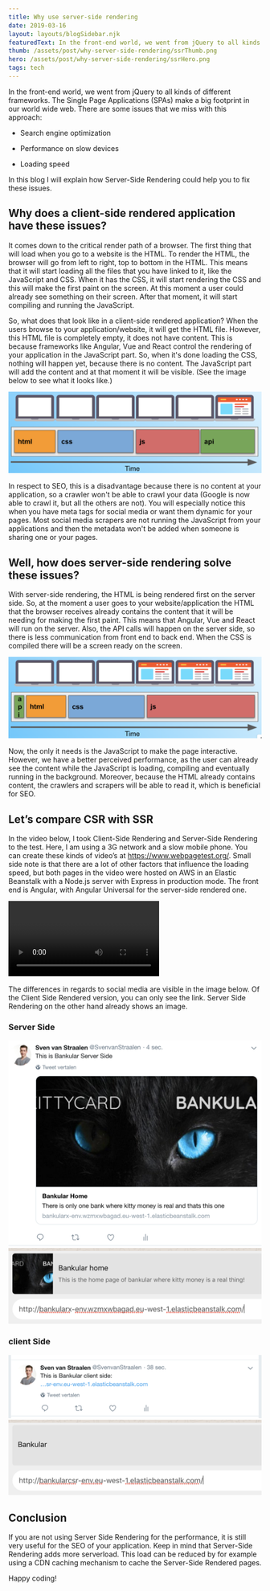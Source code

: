 ```yaml
---
title: Why use server-side rendering
date: 2019-03-16
layout: layouts/blogSidebar.njk
featuredText: In the front-end world, we went from jQuery to all kinds of different frameworks. The Single Page Application (SPAs) make a big footprint in our world wide web. There are some issues that we miss with this approach Search engine optimization, Performance on slow devices. Loading speed In this blog I will explain how Server-Side Rendering could help you to fix these issues.
thumb: /assets/post/why-server-side-rendering/ssrThumb.png
hero: /assets/post/why-server-side-rendering/ssrHero.png
tags: tech
---
```


In the front-end world, we went from jQuery to all kinds of different frameworks. The Single Page Applications (SPAs) make a big footprint in our world wide web. There are some issues that we miss with this approach:  

* Search engine optimization 

* Performance on slow devices 

* Loading speed 

In this blog I will explain how Server-Side Rendering could help you to fix these issues.  

## Why does a client-side rendered application have these issues? 

It comes down to the critical render path of a browser. The first thing that will load when you go to a website is the HTML. To render the HTML, the browser will go from left to right, top to bottom in the HTML. This means that it will start loading all the files that you have linked to it, like the JavaScript and CSS. When it has the CSS, it will start rendering the CSS and this will make the first paint on the screen. At this moment a user could already see something on their screen. After that moment, it will start compiling and running the JavaScript.  

So, what does that look like in a client-side rendered application? When the users browse to your application/website, it will get the HTML file. However, this HTML file is completely empty, it does not have content. This is because frameworks like Angular, Vue and React control the rendering of your application in the JavaScript part. So, when it's done loading the CSS, nothing will happen yet, because there is no content. The JavaScript part will add the content and at that moment it will be visible. (See the image below to see what it looks like.)

<img src="/assets/post/why-server-side-rendering/timeLine-csr.png" class="img-fluid mb-2 mx-auto" alt="Time line CSR basically you see that the screen loads as last">

In respect to SEO, this is a disadvantage because there is no content at your application, so a crawler won't be able to crawl your data (Google is now able to crawl it, but all the others are not). You will especially notice this when you have meta tags for social media or want them dynamic for your pages. Most social media scrapers are not running the JavaScript from your applications and then the metadata won't be added when someone is sharing one or your pages.

## Well, how does server-side rendering solve these issues? 

With server-side rendering, the HTML is being rendered first on the server side. So, at the moment a user goes to your website/application the HTML that the browser receives already contains the content that it will be needing for making the first paint. This means that Angular, Vue and React will run on the server. Also, the API calls will happen on the server side, so there is less communication from front end to back end. When the CSS is compiled there will be a screen ready on the screen.  

<img src="/assets/post/why-server-side-rendering/timeLine-ssr.png" class="img-fluid mb-2 mx-auto" alt="Time line SSR basically you see that the screen loads faster">

Now, the only it needs is the JavaScript to make the page interactive. However, we have a better perceived performance, as the user can already see the content while the JavaScript is loading, compiling and eventually running in the background. Moreover, because the HTML already contains content, the crawlers and scrapers will be able to read it, which is beneficial for SEO. 

## Let’s compare CSR with SSR 

In the video below, I took Client-Side Rendering and Server-Side Rendering to the test. Here, I am using a 3G network and a slow mobile phone. You can create these kinds of video’s at https://www.webpagetest.org/. Small side note is that there are a lot of other factors that influence the loading speed, but both pages in the video were hosted on AWS in an Elastic Beanstalk with a Node.js server with Express in production mode. The front end is Angular, with Angular Universal for the server-side rendered one.  

<video  controls>
  <source src="/assets/post/why-server-side-rendering/csr-ssr.mp4" class="mx-auto" type="video/mp4">
  Your browser does not support HTML5 video.
</video>

The differences in regards to social media are visible in the image below. Of the Client Side Rendered version, you can only see the link. Server Side Rendering on the other hand already shows an image.  

  <div class="row">
    <div class="col-sm">
        <h3>Server Side</h3>
      <img src="/assets/post/why-server-side-rendering/twitter-ssr.png" class="img-fluid mb-2" alt="Twitter image of a card server side">
      <img src="/assets/post/why-server-side-rendering/wa-ssr.png" class="img-fluid mb-2" alt="whatsapp image of a card server side">
    </div>
    <div class="col-sm">
              <h3>client Side</h3>
      <img src="/assets/post/why-server-side-rendering/twitter-csr.png" class="img-fluid mb-2" alt="Twitter image of a card client side">
      <img src="/assets/post/why-server-side-rendering/wa-csr.png" class="img-fluid mb-2" alt="whatsapp image of a card server side">
    </div>
  </div>

## Conclusion 

If you are not using Server Side Rendering for the performance, it is still very useful for the SEO of your application. Keep in mind that Server-Side Rendering adds more serverload. This load can be reduced by for example using a CDN caching mechanism to cache the Server-Side Rendered pages.  

Happy coding!